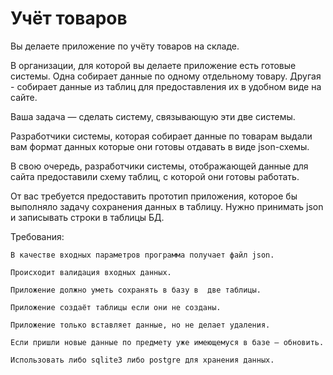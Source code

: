 # Учёт товаров

Вы делаете приложение по учёту товаров на складе.

В организации, для которой вы делаете приложение есть готовые системы. Одна собирает данные по одному отдельному товару. Другая - собирает данные из таблиц для предоставления их в удобном виде на сайте.

Ваша задача — сделать систему, связывающую эти две системы.

Разработчики системы, которая собирает данные по товарам выдали вам формат данных которые они готовы отдавать в виде json-схемы.

В свою очередь, разработчики системы, отображающей данные для сайта предоставили схему таблиц, с которой они готовы работать.

От вас требуется предоставить прототип приложения, которое бы выполняло задачу сохранения данных в таблицу.
Нужно принимать json и записывать строки в таблицы БД.

Требования:

    В качестве входных параметров программа получает файл json.

    Происходит валидация входных данных.

    Приложение должно уметь сохранять в базу в  две таблицы.

    Приложение создаёт таблицы если они не созданы.

    Приложение только вставляет данные, но не делает удаления.

    Если пришли новые данные по предмету уже имеющемуся в базе — обновить.

    Использовать либо sqlite3 либо postgre для хранения данных.

